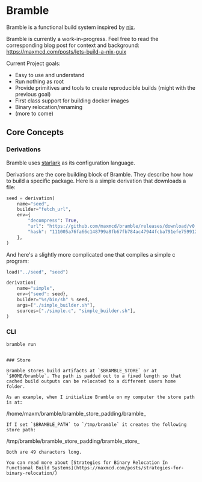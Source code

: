 # Bramble

Bramble is a functional build system inspired by [nix](https://nixos.org/).

Bramble is currently a work-in-progress. Feel free to read the corresponding blog post for context and background: https://maxmcd.com/posts/lets-build-a-nix-guix

Current Project goals:
 - Easy to use and understand
 - Run nothing as root
 - Provide primitives and tools to create reproducible builds (might with the previous goal)
 - First class support for building docker images
 - Binary relocation/renaming
 - (more to come)

## Core Concepts

### Derivations

Bramble uses [starlark](https://docs.bazel.build/versions/master/skylark/language.html) as its configuration language.

Derivations are the core building block of Bramble. They describe how how to build a specific package. Here is a simple derivation that downloads a file:

```python
seed = derivation(
    name="seed",
    builder="fetch_url",
    env={
        "decompress": True,
        "url": "https://github.com/maxmcd/bramble/releases/download/v0.0.1/linux-x86_64-seed.tar.gz",
        "hash": "111005a76fa66c148799a8fb67fb784ac47944fcba791efe7599128bbd5884ac",
    },
)
```

And here's a slightly more complicated one that compiles a simple c program:

```python
load("../seed", "seed")

derivation(
    name="simple",
    env={"seed": seed},
    builder="%s/bin/sh" % seed,
    args=["./simple_builder.sh"],
    sources=["./simple.c", "simple_builder.sh"],
)
```

### CLI

```
bramble run


### Store

Bramble stores build artifacts at `$BRAMBLE_STORE` or at `$HOME/bramble`. The path is padded out to a fixed length so that cached build outputs can be relocated to a different users home folder.

As an example, when I initialize Bramble on my computer the store path is at:
```
/home/maxm/bramble/bramble_store_padding/bramble_
```
If I set `$BRAMBLE_PATH` to `/tmp/bramble` it creates the following store path:
```
/tmp/bramble/bramble_store_padding/bramble_store_
```
Both are 49 characters long.

You can read more about [Strategies for Binary Relocation In Functional Build Systems](https://maxmcd.com/posts/strategies-for-binary-relocation/)
